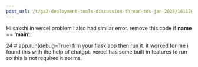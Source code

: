 ```yaml
---
post_url: /t/ga2-deployment-tools-discussion-thread-tds-jan-2025/161120/129
---
```

Hi sakshi in vercel problem i also had similar error. remove this code if **name** == ‘**main**’:

24 # app.run(debug=True) frm your flask app then run it. it worked for me i found this with the help of chatgpt. vercel has some built in features to run so this is not required it seems.